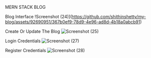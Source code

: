 MERN STACK BLOG

Blog Interface
!Screenshot (24)](https://github.com/shithinshetty/my-blog/assets/92690951/367b0ef9-78d9-4e96-ad8d-4b18a0abcb91)

Create Or Update The Blog
![Screenshot (25)](https://github.com/shithinshetty/my-blog/assets/92690951/e9720278-09d0-4967-81fb-263a43752001)

Login Credentials
![Screenshot (27)](https://github.com/shithinshetty/my-blog/assets/92690951/645fcf67-b58d-498a-98c1-81525d8d0cf1)

Register Credentials
![Screenshot (28)](https://github.com/shithinshetty/my-blog/assets/92690951/5fe9236b-b595-4e0e-b199-90fb3efd3797)
